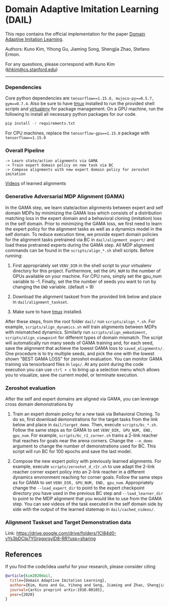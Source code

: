 # Domain Adaptive Imitation Learning (DAIL)

This repo contains the official implementation for the paper [Domain Adaptive Imitation Learning](https://arxiv.org/abs/1910.00105). 

Authors: Kuno Kim, Yihong Gu, Jiaming Song, Shengjia Zhao, Stefano Ermon. 

For any questions, please correspond with Kuno Kim (khkim@cs.stanford.edu)

-----------------------------------------------------------------------------------------

### Dependencies

Core python dependencies are `tensorflow==1.15.0, mujoco-py==0.5.7, gym==0.7.4`. Also be sure to have [tmux](https://github.com/tmux/tmux) installed to run the provided shell scripts and [virtualenv](https://pypi.org/project/virtualenv/) for package management. On a GPU machine, run the following to install all necessary python packages for our code.

```bash
pip install -r requirements.txt
```

For CPU machines, replace the `tensorflow-gpu==1.15.0` package with `tensorflow==1.15.0`


### Overall Pipeline ### 

```
-> Learn state/action alignments via GAMA 
-> Train expert domain policy on new task via BC 
-> Compose alignments with new expert domain policy for zeroshot imitation
```
[Videos](https://www.youtube.com/watch?v=Ue-QhWbUr5s&feature=youtu.be&ab_channel=KunoKim) of learned alignments

### Generative Adversarial MDP Alignment (GAMA)

In the GAMA step, we learn state/action alignments between expert and self domain MDPs by minimizing the GAMA loss which consists of a distribution matching loss in the expert domain and a behavioral cloning (imitation) loss in the self domain. Prior to minimizing the GAMA loss, we first need to learn the expert policy for the alignment tasks as well as a dynamics model in the self domain. To reduce execution time, we provide expert domain policies for the alignment tasks pretrained via BC in `dail/alignment_expert/` and load these pretrained experts during the GAMA step. All MDP alignment commands can be found in the `scripts/align_*.sh` shell scripts. Before running: 

1. First appropriately set `VENV_DIR` in the shell script to your virtualenv directory for this project. Furthermore, set the `GPU_NUM` to the number of GPUs available on your machine. For CPU runs, simply set the gpu_num variable to -1. Finally, set the the number of seeds you want to run by changing the `END` variable. (default = 9) 

2. Download the alignment taskset from the provided link below and place in `dail/alignment_taskset`. 

3. Make sure to have [tmux](https://github.com/tmux/tmux) installed. 

After these steps, from the root folder `dail/` run `scripts/align_*.sh`. For example, `scripts/align_dynamics.sh` will train alignments between MDPs with mismatched dynamics. Similarly run `scripts/align_embodiment, scripts/align_viewpoint` for different types of domain mismatch. The script will automatically run many seeds of GAMA training and, for each seed, save the alignment that achieve the lowest GAMA loss to `saved_alignments/`. One procedure is to try multiple seeds, and pick the one with the lowest shown "BEST GAMA LOSS" for zeroshot evaluation. You can monitor GAMA training via tensorboard files in `logs/`. At any point during the code execution you can use `ctrl + c` to bring up a selection menu which allows you to visualize, save the current model, or terminate execution. 


### Zeroshot evaluation

After the self and expert domains are aligned via GAMA, you can leverage cross domain demonstrations by 

1. Train an expert domain policy for a new task via Behavioral Cloning. To do so, first download demonstrations for the target tasks from the link below and place in `dail/target_demo`. Then, execute `scripts/bc_*.sh`. Follow the same steps as for GAMA to set `VENV_DIR, GPU_NUM, END, gpu_num`. For example, `scripts/bc_r2_corner.sh` trains a 2-link reacher that reaches for goals near the arena corners. Change the `--n_demo` argument to change the number of demonstrations used for BC. This script will run BC for 100 epochs and save the last model. 

2. Compose the new expert policy with previously learned alignments. For example, execute `scripts/zeroshot_d_r2r.sh` to use adapt the 2-link reacher corner expert policy into an 2-link reacher in a different dynamics environment reaching for corner goals. Follow the same steps as for GAMA to set `VENV_DIR, GPU_NUM, END, gpu_num`. Appropriately change the `--load_expert_dir` to point to the expert checkpoint directory you have used in the previous BC step and `--load_learner_dir` to point to the MDP alignment that you would like to use from the GAMA step. You can see videos of the task executed in the self domain side by side with the output of the learned statemap in `dail/cached_videos/`. 


### Alignment Taskset and Target Demonstration data

Link: https://drive.google.com/drive/folders/1Cl84d0-vYs3bDClp7YGrpgxrsylD8-RR?usp=sharing


## References

If you find the code/idea useful for your research, please consider citing

```bib
@article{kim2020dail,
  title={Domain Adaptive Imitation Learning},
  author={Kim, Kuno and Gu, Yihong and Song, Jiaming and Zhao, Shengjia and Ermon, Stefano},
  journal={arXiv preprint arXiv:1910.00105},
  year={2020}
}
```
